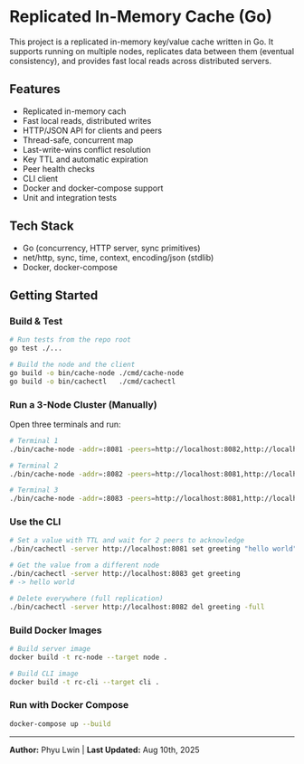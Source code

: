 # Replicated In-Memory Cache (Go)

This project is a replicated in-memory key/value cache written in Go. It supports running on multiple nodes, replicates data between them (eventual consistency), and provides fast local reads across distributed servers.

## Features
- Replicated in-memory cach
- Fast local reads, distributed writes
- HTTP/JSON API for clients and peers
- Thread-safe, concurrent map
- Last-write-wins conflict resolution
- Key TTL and automatic expiration
- Peer health checks
- CLI client
- Docker and docker-compose support
- Unit and integration tests

## Tech Stack
- Go (concurrency, HTTP server, sync primitives)
- net/http, sync, time, context, encoding/json (stdlib)
- Docker, docker-compose

## Getting Started

### Build & Test
```sh
# Run tests from the repo root
go test ./...

# Build the node and the client
go build -o bin/cache-node ./cmd/cache-node
go build -o bin/cachectl   ./cmd/cachectl
```

### Run a 3-Node Cluster (Manually)
Open three terminals and run:
```sh
# Terminal 1
./bin/cache-node -addr=:8081 -peers=http://localhost:8082,http://localhost:8083

# Terminal 2
./bin/cache-node -addr=:8082 -peers=http://localhost:8081,http://localhost:8083

# Terminal 3
./bin/cache-node -addr=:8083 -peers=http://localhost:8081,http://localhost:8082
```

### Use the CLI
```sh
# Set a value with TTL and wait for 2 peers to acknowledge
./bin/cachectl -server http://localhost:8081 set greeting "hello world" -ttl=30s -min=2

# Get the value from a different node
./bin/cachectl -server http://localhost:8083 get greeting
# -> hello world

# Delete everywhere (full replication)
./bin/cachectl -server http://localhost:8082 del greeting -full
```

### Build Docker Images

```sh
# Build server image
docker build -t rc-node --target node .

# Build CLI image
docker build -t rc-cli --target cli .
```

### Run with Docker Compose

```sh
docker-compose up --build
```

---

**Author:** Phyu Lwin | **Last Updated:** Aug 10th, 2025